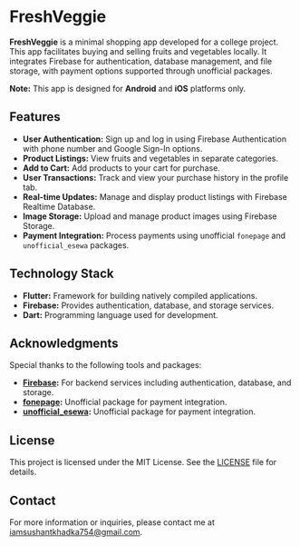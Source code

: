 # FreshVeggie

**FreshVeggie** is a minimal shopping app developed for a college project. This app facilitates buying and selling fruits and vegetables locally. It integrates Firebase for authentication, database management, and file storage, with payment options supported through unofficial packages.

**Note:** This app is designed for **Android** and **iOS** platforms only.

## Features

- **User Authentication:** Sign up and log in using Firebase Authentication with phone number and Google Sign-In options.
- **Product Listings:** View fruits and vegetables in separate categories.
- **Add to Cart:** Add products to your cart for purchase.
- **User Transactions:** Track and view your purchase history in the profile tab.
- **Real-time Updates:** Manage and display product listings with Firebase Realtime Database.
- **Image Storage:** Upload and manage product images using Firebase Storage.
- **Payment Integration:** Process payments using unofficial `fonepage` and `unofficial_esewa` packages.

## Technology Stack

- **Flutter:** Framework for building natively compiled applications.
- **Firebase:** Provides authentication, database, and storage services.
- **Dart:** Programming language used for development.

## Acknowledgments

Special thanks to the following tools and packages:

- **[Firebase](https://firebase.google.com/):** For backend services including authentication, database, and storage.
- **[fonepage](https://pub.dev/packages/fonepay_flutter):** Unofficial package for payment integration.
- **[unofficial_esewa](https://pub.dev/packages/esewa_flutter):** Unofficial package for payment integration.

## License

This project is licensed under the MIT License. See the [LICENSE](LICENSE) file for details.

## Contact

For more information or inquiries, please contact me at [iamsushantkhadka754@gmail.com](mailto:iamsushantkhadka754@gmail.com).
